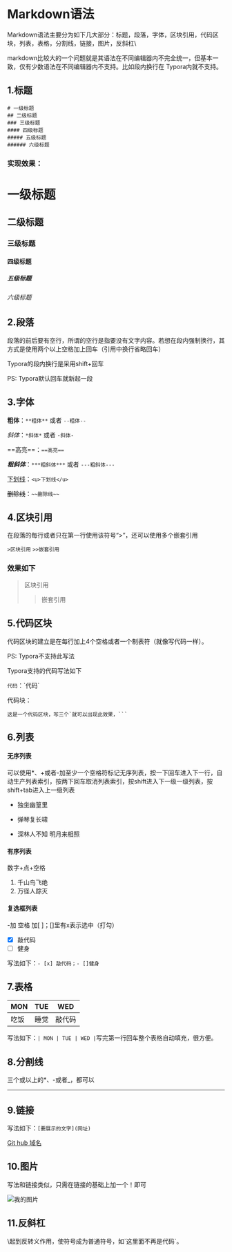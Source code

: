 # Markdown语法

Markdown语法主要分为如下几大部分：标题，段落，字体，区块引用，代码区块，列表，表格，分割线，链接，图片，反斜杠\

markdown比较大的一个问题就是其语法在不同编辑器内不完全统一，但基本一致，仅有少数语法在不同编辑器内不支持。比如段内换行在 Typora内就不支持。

## 1.标题

```
# 一级标题
## 二级标题
### 三级标题
#### 四级标题
##### 五级标题
###### 六级标题
```

### 实现效果：

# 一级标题

## 二级标题

### 三级标题

#### 四级标题

##### 五级标题

###### 六级标题



## 2.段落

段落的前后要有空行，所谓的空行是指要没有文字内容。若想在段内强制换行，其方式是使用两个以上空格加上回车（引用中换行省略回车） 

Typora的段内换行是采用shift+回车

PS: Typora默认回车就新起一段



## 3.字体

**粗体**：`**粗体**` 或者 `--粗体--`

*斜体*：`*斜体*` 或者 `-斜体-`

==高亮==：`==高亮==`

***粗斜体***：`***粗斜体***` 或者 `---粗斜体---`

<u>下划线</u>：`<u>下划线</u>`

~~删除线~~：`~~删除线~~`



## 4.区块引用

在段落的每行或者只在第一行使用该符号“>”，还可以使用多个嵌套引用

`>区块引用`     `>>嵌套引用`

### 效果如下

> 区块引用
>
> > 嵌套引用



## 5.代码区块

代码区块的建立是在每行加上4个空格或者一个制表符（就像写代码一样）。

PS: Typora不支持此写法

Typora支持的代码写法如下

`代码`：\`代码`

代码块：

```
这是一个代码区块，写三个`就可以出现此效果，```
```



## 6.列表

#### 无序列表

可以使用*、+或者-加至少一个空格符标记无序列表，按一下回车进入下一行，自动生产列表索引，按两下回车取消列表索引，按shift进入下一级一级列表，按shift+tab进入上一级列表

* 独坐幽篁里
* 弹琴复长啸

* 深林人不知
  明月来相照

#### 有序列表

数字+点+空格

1. 千山鸟飞绝
2. 万径人踪灭

#### 复选框列表

-加 空格 加[ ]；[]里有x表示选中（打勾）

- [x] 敲代码
- [ ] 健身

写法如下：`- [x] 敲代码；- []健身`



## 7.表格

| MON  | TUE  | WED    |
| ---- | ---- | ------ |
| 吃饭 | 睡觉 | 敲代码 |

写法如下：`| MON | TUE | WED |`写完第一行回车整个表格自动填充，很方便。



## 8.分割线

三个或以上的*、-或者_，都可以

***



## 9.链接

写法如下：`[要展示的文字](网址)`

[ Git hub 域名](https:://github.com/)



## 10.图片

写法和链接类似，只需在链接的基础上加一个！即可

![我的图片](C:\Users\mys\AppData\Roaming\Typora\typora-user-images\image-20240309115905366.png)



## 11.反斜杠

\起到反转义作用，使符号成为普通符号，如\`这里面不再是代码`。